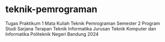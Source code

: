 # teknik-pemrograman

Tugas Praktikum 1
Mata Kuliah Teknik Pemrograman
Semester 2
Program Studi Sarjana Terapan Teknik Informatika
Jurusan Teknik Komputer dan Informatika
Politeknik Negeri Bandung
2024
